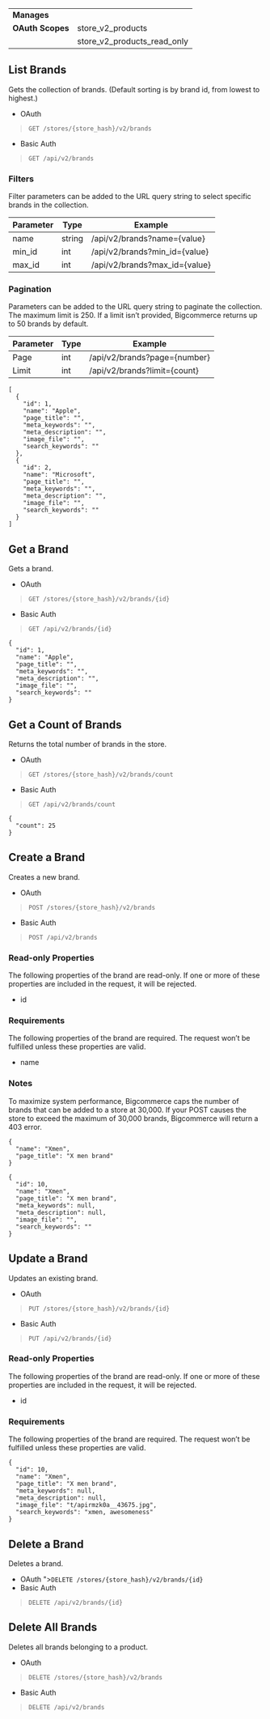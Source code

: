 |||
|---|---|
| **Manages** |
| **OAuth Scopes** | store_v2_products
||store_v2_products_read_only

## <span class="jumptarget"> List Brands </span>

Gets the collection of brands. (Default sorting is by brand id, from lowest to highest.)

*   OAuth
>`GET /stores/{store_hash}/v2/brands`
*   Basic Auth
>`GET /api/v2/brands`

### <span class="jumptarget"> Filters </span>

Filter parameters can be added to the URL query string to select specific brands in the collection.

| Parameter | Type | Example |
| --- | --- | --- |
| name | string | /api/v2/brands?name={value} |
| min_id | int | /api/v2/brands?min_id={value} |
| max_id | int | /api/v2/brands?max_id={value} |

### <span class="jumptarget"> Pagination </span>

Parameters can be added to the URL query string to paginate the collection. The maximum limit is 250. If a limit isn’t provided, Bigcommerce returns up to 50 brands by default.

| Parameter | Type | Example |
| --- | --- | --- |
| Page | int | /api/v2/brands?page={number} |
| Limit | int | /api/v2/brands?limit={count} |

```
[
  {
    "id": 1,
    "name": "Apple",
    "page_title": "",
    "meta_keywords": "",
    "meta_description": "",
    "image_file": "",
    "search_keywords": ""
  },
  {
    "id": 2,
    "name": "Microsoft",
    "page_title": "",
    "meta_keywords": "",
    "meta_description": "",
    "image_file": "",
    "search_keywords": ""
  }
]
```


## <span class="jumptarget"> Get a Brand </span>

Gets a brand.

*   OAuth
>`GET /stores/{store_hash}/v2/brands/{id}`
*   Basic Auth
>`GET /api/v2/brands/{id}`

```
{
  "id": 1,
  "name": "Apple",
  "page_title": "",
  "meta_keywords": "",
  "meta_description": "",
  "image_file": "",
  "search_keywords": ""
}
```


## <span class="jumptarget"> Get a Count of Brands </span>

Returns the total number of brands in the store.

*   OAuth
>`GET /stores/{store_hash}/v2/brands/count`
*   Basic Auth
>`GET /api/v2/brands/count`

```
{
  "count": 25
}
```


## <span class="jumptarget"> Create a Brand </span>

Creates a new brand.


*   OAuth
>`POST /stores/{store_hash}/v2/brands`
*   Basic Auth
>`POST /api/v2/brands`

### <span class="jumptarget"> Read-only Properties </span>

The following properties of the brand are read-only. If one or more of these properties are included in the request, it will be rejected.

*   id

### <span class="jumptarget"> Requirements </span>

The following properties of the brand are required. The request won’t be fulfilled unless these properties are valid.

*   name

### <span class="jumptarget"> Notes </span>

To maximize system performance, Bigcommerce caps the number of brands that can be added to a store at 30,000. If your POST causes the store to exceed the maximum of 30,000 brands, Bigcommerce will return a 403 error.

```
{
  "name": "Xmen",
  "page_title": "X men brand"
}
```

```
{
  "id": 10,
  "name": "Xmen",
  "page_title": "X men brand",
  "meta_keywords": null,
  "meta_description": null,
  "image_file": "",
  "search_keywords": ""
}
```

## <span class="jumptarget"> Update a Brand </span>

Updates an existing brand.

*   OAuth
>`PUT /stores/{store_hash}/v2/brands/{id}`
*   Basic Auth
>`PUT /api/v2/brands/{id}`

### <span class="jumptarget"> Read-only Properties </span>

The following properties of the brand are read-only. If one or more of these properties are included in the request, it will be rejected.

*   id

### <span class="jumptarget"> Requirements </span>

The following properties of the brand are required. The request won’t be fulfilled unless these properties are valid.

```
{
  "id": 10,
  "name": "Xmen",
  "page_title": "X men brand",
  "meta_keywords": null,
  "meta_description": null,
  "image_file": "t/apirmzk0a__43675.jpg",
  "search_keywords": "xmen, awesomeness"
}
```


## <span class="jumptarget"> Delete a Brand </span>

Deletes a brand.

*   OAuth
">`DELETE /stores/{store_hash}/v2/brands/{id}`
*   Basic Auth
>`DELETE /api/v2/brands/{id}`

## <span class="jumptarget"> Delete All Brands </span>

Deletes all brands belonging to a product.

*   OAuth
>`DELETE /stores/{store_hash}/v2/brands`
*   Basic Auth
>`DELETE /api/v2/brands`
